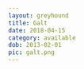 ```yaml
---
layout: greyhound
title: Galt
date: 2018-04-15
category: available
dob: 2013-02-01
pic: galt.png
---
```


